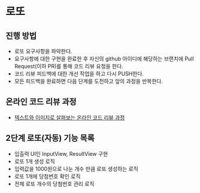 # 로또
## 진행 방법
* 로또 요구사항을 파악한다.
* 요구사항에 대한 구현을 완료한 후 자신의 github 아이디에 해당하는 브랜치에 Pull Request(이하 PR)를 통해 코드 리뷰 요청을 한다.
* 코드 리뷰 피드백에 대한 개선 작업을 하고 다시 PUSH한다.
* 모든 피드백을 완료하면 다음 단계를 도전하고 앞의 과정을 반복한다.

## 온라인 코드 리뷰 과정
* [텍스트와 이미지로 살펴보는 온라인 코드 리뷰 과정](https://github.com/next-step/nextstep-docs/tree/master/codereview)

## 2단계 로또(자동) 기능 목록
* 입출력 UI인 InputView, ResultView 구현
* 로또 1개 생성 로직
* 입력값을 1000원으로 나눈 개수 만큼 로또 생성하는 로직
* 로또 1개에 당첨번호 확인 로직
* 전체 로또 개수의 당첨번호 관리 로직